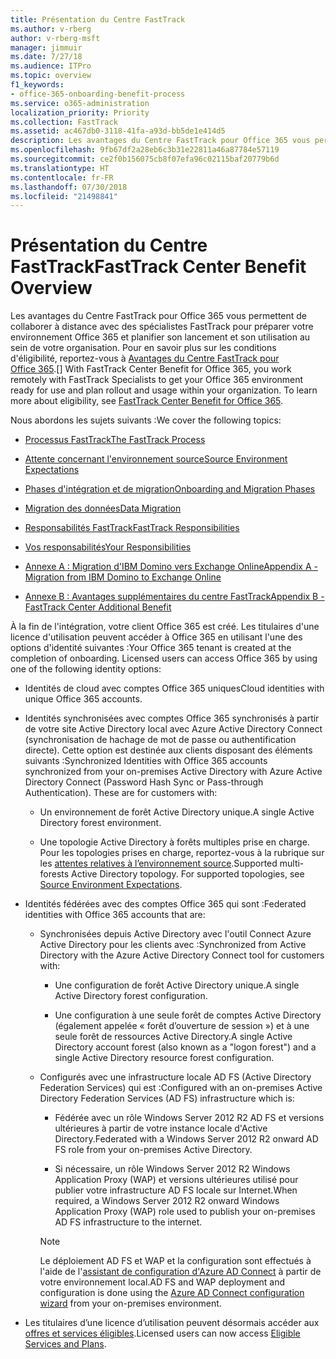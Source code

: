```yaml
---
title: Présentation du Centre FastTrack
ms.author: v-rberg
author: v-rberg-msft
manager: jimmuir
ms.date: 7/27/18
ms.audience: ITPro
ms.topic: overview
f1_keywords:
- office-365-onboarding-benefit-process
ms.service: o365-administration
localization_priority: Priority
ms.collection: FastTrack
ms.assetid: ac467db0-3118-41fa-a93d-bb5de1e414d5
description: Les avantages du Centre FastTrack pour Office 365 vous permettent de collaborer à distance avec des spécialistes FastTrack pour préparer votre environnement Office 365 et planifier son lancement et son utilisation au sein de votre organisation. Pour en savoir plus sur les conditions d'éligibilité, reportez-vous à Avantages du Centre FastTrack pour Office 365.
ms.openlocfilehash: 9fb67df2a28eb6c3b31e22811a46a87784e57119
ms.sourcegitcommit: ce2f0b156075cb8f07efa96c02115baf20779b6d
ms.translationtype: HT
ms.contentlocale: fr-FR
ms.lasthandoff: 07/30/2018
ms.locfileid: "21498841"
---
```

# <a name="fasttrack-center-benefit-overview"></a><span data-ttu-id="02630-104">Présentation du Centre FastTrack</span><span class="sxs-lookup"><span data-stu-id="02630-104">FastTrack Center Benefit Overview</span></span>

<span data-ttu-id="02630-p102">Les avantages du Centre FastTrack pour Office 365 vous permettent de collaborer à distance avec des spécialistes FastTrack pour préparer votre environnement Office 365 et planifier son lancement et son utilisation au sein de votre organisation. Pour en savoir plus sur les conditions d'éligibilité, reportez-vous à [Avantages du Centre FastTrack pour Office 365](fasttrack-benefit-for-office-365.md).</span><span class="sxs-lookup"><span data-stu-id="02630-p102">[] With FastTrack Center Benefit for Office 365, you work remotely with FastTrack Specialists to get your Office 365 environment ready for use and plan rollout and usage within your organization. To learn more about eligibility, see [FastTrack Center Benefit for Office 365](fasttrack-benefit-for-office-365.md).</span></span>
  
<span data-ttu-id="02630-107">Nous abordons les sujets suivants :</span><span class="sxs-lookup"><span data-stu-id="02630-107">We cover the following topics:</span></span>
  
- [<span data-ttu-id="02630-108">Processus FastTrack</span><span class="sxs-lookup"><span data-stu-id="02630-108">The FastTrack Process</span></span>](fasttrack-process.md)
    
- [<span data-ttu-id="02630-109">Attente concernant l'environnement source</span><span class="sxs-lookup"><span data-stu-id="02630-109">Source Environment Expectations</span></span>](environment-expectations.md)
    
- [<span data-ttu-id="02630-110">Phases d'intégration et de migration</span><span class="sxs-lookup"><span data-stu-id="02630-110">Onboarding and Migration Phases</span></span>](onboarding-and-migration.md)
    
- [<span data-ttu-id="02630-111">Migration des données</span><span class="sxs-lookup"><span data-stu-id="02630-111">Data Migration</span></span>](data-migration.md)
    
- [<span data-ttu-id="02630-112">Responsabilités FastTrack</span><span class="sxs-lookup"><span data-stu-id="02630-112">FastTrack Responsibilities</span></span>](fasttrack-responsibilities.md)
    
- [<span data-ttu-id="02630-113">Vos responsabilités</span><span class="sxs-lookup"><span data-stu-id="02630-113">Your Responsibilities</span></span>](your-responsibilities.md)
    
- [<span data-ttu-id="02630-114">Annexe A : Migration d'IBM Domino vers Exchange Online</span><span class="sxs-lookup"><span data-stu-id="02630-114">Appendix A - Migration from IBM Domino to Exchange Online</span></span>](from-ibm-domino-to-exchange-online.md)
    
- [<span data-ttu-id="02630-115">Annexe B : Avantages supplémentaires du centre FastTrack</span><span class="sxs-lookup"><span data-stu-id="02630-115">Appendix B - FastTrack Center Additional Benefit</span></span>](fasttrack-additional-benefits.md)
    
<span data-ttu-id="02630-p103">À la fin de l'intégration, votre client Office 365 est créé. Les titulaires d'une licence d'utilisation peuvent accéder à Office 365 en utilisant l'une des options d'identité suivantes :</span><span class="sxs-lookup"><span data-stu-id="02630-p103">Your Office 365 tenant is created at the completion of onboarding. Licensed users can access Office 365 by using one of the following identity options:</span></span>
  
- <span data-ttu-id="02630-118">Identités de cloud avec comptes Office 365 uniques</span><span class="sxs-lookup"><span data-stu-id="02630-118">Cloud identities with unique Office 365 accounts.</span></span>
    
- <span data-ttu-id="02630-p104">Identités synchronisées avec comptes Office 365 synchronisés à partir de votre site Active Directory local avec Azure Active Directory Connect (synchronisation de hachage de mot de passe ou authentification directe). Cette option est destinée aux clients disposant des éléments suivants :</span><span class="sxs-lookup"><span data-stu-id="02630-p104">Synchronized Identities with Office 365 accounts synchronized from your on-premises Active Directory with Azure Active Directory Connect (Password Hash Sync or Pass-through Authentication). These are for customers with:</span></span>
    
  - <span data-ttu-id="02630-121">Un environnement de forêt Active Directory unique.</span><span class="sxs-lookup"><span data-stu-id="02630-121">A single Active Directory forest environment.</span></span>
    
  - <span data-ttu-id="02630-p105">Une topologie Active Directory à forêts multiples prise en charge. Pour les topologies prises en charge, reportez-vous à la rubrique sur les [attentes relatives à l’environnement source](environment-expectations.md).</span><span class="sxs-lookup"><span data-stu-id="02630-p105">Supported multi-forests Active Directory topology. For supported topologies, see [Source Environment Expectations](environment-expectations.md).</span></span>
    
- <span data-ttu-id="02630-124">Identités fédérées avec des comptes Office 365 qui sont :</span><span class="sxs-lookup"><span data-stu-id="02630-124">Federated identities with Office 365 accounts that are:</span></span>
    
  - <span data-ttu-id="02630-125">Synchronisées depuis Active Directory avec l'outil Connect Azure Active Directory pour les clients avec :</span><span class="sxs-lookup"><span data-stu-id="02630-125">Synchronized from Active Directory with the Azure Active Directory Connect tool for customers with:</span></span>
    
      - <span data-ttu-id="02630-126">Une configuration de forêt Active Directory unique.</span><span class="sxs-lookup"><span data-stu-id="02630-126">A single Active Directory forest configuration.</span></span>
    
      - <span data-ttu-id="02630-127">Une configuration à une seule forêt de comptes Active Directory (également appelée « forêt d’ouverture de session ») et à une seule forêt de ressources Active Directory.</span><span class="sxs-lookup"><span data-stu-id="02630-127">A single Active Directory account forest (also known as a "logon forest") and a single Active Directory resource forest configuration.</span></span>
    
  - <span data-ttu-id="02630-128">Configurés avec une infrastructure locale AD FS (Active Directory Federation Services) qui est :</span><span class="sxs-lookup"><span data-stu-id="02630-128">Configured with an on-premises Active Directory Federation Services (AD FS) infrastructure which is:</span></span>
    
      - <span data-ttu-id="02630-129">Fédérée avec un rôle Windows Server 2012 R2 AD FS et versions ultérieures à partir de votre instance locale d'Active Directory.</span><span class="sxs-lookup"><span data-stu-id="02630-129">Federated with a Windows Server 2012 R2 onward AD FS role from your on-premises Active Directory.</span></span>
    
      - <span data-ttu-id="02630-130">Si nécessaire, un rôle Windows Server 2012 R2 Windows Application Proxy (WAP) et versions ultérieures utilisé pour publier votre infrastructure AD FS locale sur Internet.</span><span class="sxs-lookup"><span data-stu-id="02630-130">When required, a Windows Server 2012 R2 onward Windows Application Proxy (WAP) role used to publish your on-premises AD FS infrastructure to the internet.</span></span>
    
    > [!NOTE]
    > <span data-ttu-id="02630-131">Le déploiement AD FS et WAP et la configuration sont effectués à l'aide de l'[assistant de configuration d'Azure AD Connect](https://go.microsoft.com/fwlink/?linkid=844794) à partir de votre environnement local.</span><span class="sxs-lookup"><span data-stu-id="02630-131">AD FS and WAP deployment and configuration is done using the [Azure AD Connect configuration wizard](https://go.microsoft.com/fwlink/?linkid=844794) from your on-premises environment.</span></span> 
  
- <span data-ttu-id="02630-132">Les titulaires d’une licence d’utilisation peuvent désormais accéder aux [offres et services éligibles](eligible-services-and-plans.md).</span><span class="sxs-lookup"><span data-stu-id="02630-132">Licensed users can now access [Eligible Services and Plans](eligible-services-and-plans.md).</span></span>
    

 
